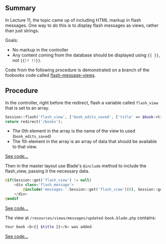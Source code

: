## Summary
In Lecture 11, the topic came up of including HTML markup in flash messages. One way to do this is to display flash messages as views, rather than just strings.

Goals:
+ No markup in the controller
+ Any content coming from the database should be displayed using `{{ }}`, not `{{!! !!}}`.

Code from the following procedure is demonstrated on a branch of the foobooks code called [flash-message-views](https://github.com/susanBuck/foobooks/tree/flash-message-views).



## Procedure
In the controller, right before the redirect, flash a variable called `flash_view` that is set to an array.

```php
Session::flash('flash_view', ['book_edits_saved', ['title' => $book->title]]);
return redirect('/books');
```

+ The 0th element in the array is the name of the view to used (`book_edits_saved`)
+ The 1th element in the array is an array of data that should be available to that view.

[See code...](https://github.com/susanBuck/foobooks/blob/flash-message-views/app/Http/Controllers/BookController.php#L103)

Then in the master layout use Blade's `@include` method to include the flash_view, passing it the necessary data.
```php
@if(Session::get('flash_view') != null)
    <div class='flash_message'>
        @include('messages.'.Session::get('flash_view')[0], Session::get('flash_view')[1])
    </div>
@endif
```
[See code...](https://github.com/susanBuck/foobooks/blob/flash-message-views/resources/views/layouts/master.blade.php#L25)

The view at `/resources/views/messages/updated-book.blade.php` contains:

```php
Your book <b>{{ $title }}</b> was added.
```

[See code...](https://github.com/susanBuck/foobooks/blob/flash-message-views/resources/views/messages/updated-book.blade.php)
